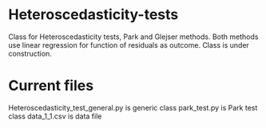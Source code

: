 # Heteroscedasticity-tests
 Class for Heteroscedasticity tests, Park and Glejser methods.  Both methods use linear regression for function of residuals as outcome.
 Class is under construction.
 
 # Current files
 Heteroscedasticity_test_general.py is generic class
 park_test.py is Park test class
 data_1_1.csv is data file
 

